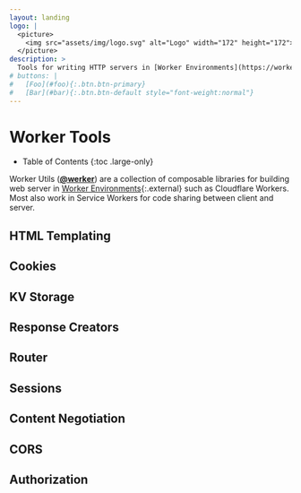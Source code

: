```yaml
---
layout: landing
logo: |
  <picture>
    <img src="assets/img/logo.svg" alt="Logo" width="172" height="172">
  </picture>
description: >
  Tools for writing HTTP servers in [Worker Environments](https://workers.js.org/){:.external} such as Cloudflare Workers.
# buttons: |
#   [Foo](#foo){:.btn.btn-primary}
#   [Bar](#bar){:.btn.btn-default style="font-weight:normal"}
---
```


# Worker Tools

* Table of Contents
{:toc .large-only}

Worker Utils ([**@werker**][2]) are a collection of composable libraries for building web server in [Worker Environments][1]{:.external} such as Cloudflare Workers. 
Most also work in Service Workers for code sharing between client and server.

<!-- The goal is to build an entire web framework, similar to express.js. -->

[1]: https://workers.js.org/
[2]: https://www.npmjs.com/org/werker

## HTML Templating

<p><clap-button url="#html-templating" text-placement="bottom" nowave></clap-button></p>

## Cookies

## KV Storage

## Response Creators

## Router

## Sessions

## Content Negotiation

## CORS

## Authorization
